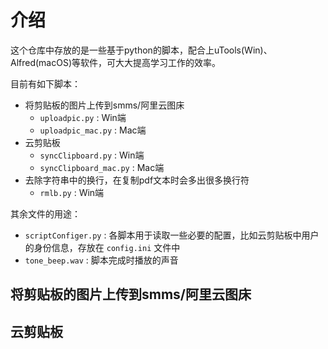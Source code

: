 # 介绍

这个仓库中存放的是一些基于python的脚本，配合上uTools(Win)、Alfred(macOS)等软件，可大大提高学习工作的效率。

目前有如下脚本：
- 将剪贴板的图片上传到smms/阿里云图床
  - `uploadpic.py` : Win端
  - `uploadpic_mac.py` : Mac端
- 云剪贴板
  - `syncClipboard.py` : Win端
  - `syncClipboard_mac.py` : Mac端
- 去除字符串中的换行，在复制pdf文本时会多出很多换行符
  - `rmlb.py` : Win端

其余文件的用途：
- `scriptConfiger.py` : 各脚本用于读取一些必要的配置，比如云剪贴板中用户的身份信息，存放在 `config.ini` 文件中
- `tone_beep.wav` : 脚本完成时播放的声音

## 将剪贴板的图片上传到smms/阿里云图床

## 云剪贴板

